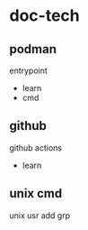 
# doc-tech


## podman

entrypoint
- learn
- cmd


## github

github actions
- learn


## unix cmd

unix usr add grp



